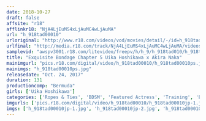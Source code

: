 ```yaml
---
date: 2018-10-27
draft: false
affsite: "r18"
afflinkr18: "NjA4LjEuMS4xLjAuMC4wLjAuMA"
url: "h_918tad00010"
urloriginal: "http://www.r18.com/videos/vod/movies/detail/-/id=h_918tad00010"
urlfinal: "http://media.r18.com/track/NjA4LjEuMS4xLjAuMC4wLjAuMA/videos/vod/movies/detail/-/id=h_918tad00010"
samplevid: "awspv3001.r18.com/litevideo/freepv/h/h_9/h_918tad010/h_918tad010_dmb_w.mp4"
title: "Exquisite Bondage Chapter 5 Uika Hoshikawa x Akira Naka"
mainimgurl: "pics.r18.com/digital/video/h_918tad00010/h_918tad00010ps.jpg"
mainimgs: "h_918tad00010ps.jpg"
releasedate: "Oct. 24, 2017"
duration: 131
productioncomp: "Bermuda"
girls: ['Uika Hoshikawa']
categories: ['Ropes & Ties', 'BDSM', 'Featured Actress', 'Training', 'Enema', 'Bondage', 'Hi-Def']
imgurls: ['pics.r18.com/digital/video/h_918tad00010/h_918tad00010jp-1.jpg', 'pics.r18.com/digital/video/h_918tad00010/h_918tad00010jp-2.jpg', 'pics.r18.com/digital/video/h_918tad00010/h_918tad00010jp-3.jpg', 'pics.r18.com/digital/video/h_918tad00010/h_918tad00010jp-4.jpg', 'pics.r18.com/digital/video/h_918tad00010/h_918tad00010jp-5.jpg', 'pics.r18.com/digital/video/h_918tad00010/h_918tad00010jp-6.jpg', 'pics.r18.com/digital/video/h_918tad00010/h_918tad00010jp-7.jpg', 'pics.r18.com/digital/video/h_918tad00010/h_918tad00010jp-8.jpg', 'pics.r18.com/digital/video/h_918tad00010/h_918tad00010jp-9.jpg', 'pics.r18.com/digital/video/h_918tad00010/h_918tad00010jp-10.jpg', 'pics.r18.com/digital/video/h_918tad00010/h_918tad00010jp-11.jpg', 'pics.r18.com/digital/video/h_918tad00010/h_918tad00010jp-12.jpg', 'pics.r18.com/digital/video/h_918tad00010/h_918tad00010jp-13.jpg', 'pics.r18.com/digital/video/h_918tad00010/h_918tad00010jp-14.jpg', 'pics.r18.com/digital/video/h_918tad00010/h_918tad00010jp-15.jpg', 'pics.r18.com/digital/video/h_918tad00010/h_918tad00010jp-16.jpg', 'pics.r18.com/digital/video/h_918tad00010/h_918tad00010jp-17.jpg', 'pics.r18.com/digital/video/h_918tad00010/h_918tad00010jp-18.jpg', 'pics.r18.com/digital/video/h_918tad00010/h_918tad00010jp-19.jpg', 'pics.r18.com/digital/video/h_918tad00010/h_918tad00010jp-20.jpg']
imgs: ['h_918tad00010jp-1.jpg', 'h_918tad00010jp-2.jpg', 'h_918tad00010jp-3.jpg', 'h_918tad00010jp-4.jpg', 'h_918tad00010jp-5.jpg', 'h_918tad00010jp-6.jpg', 'h_918tad00010jp-7.jpg', 'h_918tad00010jp-8.jpg', 'h_918tad00010jp-9.jpg', 'h_918tad00010jp-10.jpg', 'h_918tad00010jp-11.jpg', 'h_918tad00010jp-12.jpg', 'h_918tad00010jp-13.jpg', 'h_918tad00010jp-14.jpg', 'h_918tad00010jp-15.jpg', 'h_918tad00010jp-16.jpg', 'h_918tad00010jp-17.jpg', 'h_918tad00010jp-18.jpg', 'h_918tad00010jp-19.jpg', 'h_918tad00010jp-20.jpg']
---
```

